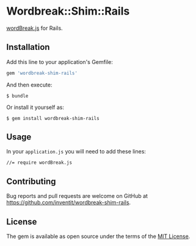 # Wordbreak::Shim::Rails

[wordBreak.js](http://javascript.webcreativepark.net/library/wordbreak) for Rails.

## Installation

Add this line to your application's Gemfile:

```ruby
gem 'wordbreak-shim-rails'
```

And then execute:

    $ bundle

Or install it yourself as:

    $ gem install wordbreak-shim-rails

## Usage

In your `application.js` you will need to add these lines:

    //= require wordBreak.js

## Contributing

Bug reports and pull requests are welcome on GitHub at https://github.com/inventit/wordbreak-shim-rails.

## License

The gem is available as open source under the terms of the [MIT License](https://opensource.org/licenses/MIT).
